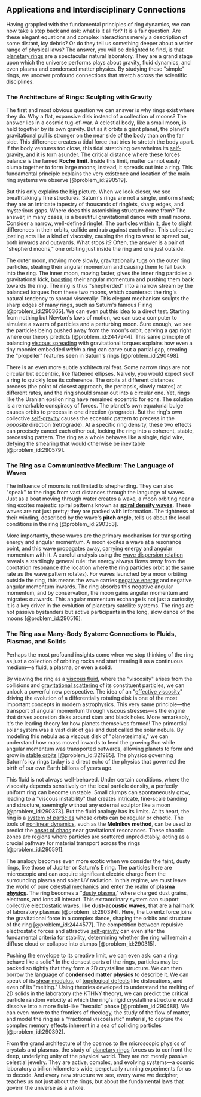 ## Applications and Interdisciplinary Connections

Having grappled with the fundamental principles of ring dynamics, we can now take a step back and ask: what is it all for? It is a fair question. Are these elegant equations and complex interactions merely a description of some distant, icy debris? Or do they tell us something deeper about a wider range of physical laws? The answer, you will be delighted to find, is that [planetary rings](@article_id:199090) are a spectacular natural laboratory. They are a grand stage upon which the universe performs plays about gravity, fluid dynamics, and even plasma and condensed matter physics. By studying these "simple" rings, we uncover profound connections that stretch across the scientific disciplines.

### The Architecture of Rings: Sculpting with Gravity

The first and most obvious question we can answer is why rings exist where they do. Why a flat, expansive disk instead of a collection of moons? The answer lies in a cosmic tug-of-war. A celestial body, like a small moon, is held together by its own gravity. But as it orbits a giant planet, the planet's gravitational pull is stronger on the near side of the body than on the far side. This difference creates a tidal force that tries to stretch the body apart. If the body ventures too close, this tidal stretching overwhelms its [self-gravity](@article_id:270521), and it is torn asunder. The critical distance where these forces balance is the famed **Roche limit**. Inside this limit, matter cannot easily clump together to form large moons; instead, it spreads out into a ring. This fundamental principle explains the very existence and location of the main ring systems we observe [@problem_id:290519].

But this only explains the big picture. When we look closer, we see breathtakingly fine structures. Saturn's rings are not a single, uniform sheet; they are an intricate tapestry of thousands of ringlets, sharp edges, and mysterious gaps. Where does this astonishing structure come from? The answer, in many cases, is a beautiful gravitational dance with small moons. Consider a narrow, well-defined ringlet. The particles within it, due to slight differences in their orbits, collide and rub against each other. This collective jostling acts like a kind of viscosity, causing the ring to want to spread out, both inwards and outwards. What stops it? Often, the answer is a pair of "shepherd moons," one orbiting just inside the ring and one just outside.

The outer moon, moving more slowly, gravitationally tugs on the outer ring particles, stealing their angular momentum and causing them to fall back into the ring. The inner moon, moving faster, gives the inner ring particles a gravitational kick, [boosting](@article_id:636208) their angular momentum and pushing them back towards the ring. The ring is thus "shepherded" into a narrow stream by the balanced torques from these two moons, which counteract the ring's natural tendency to spread viscerally. This elegant mechanism sculpts the sharp edges of many rings, such as Saturn's famous F ring [@problem_id:290365]. We can even put this idea to a direct test. Starting from nothing but Newton's laws of motion, we can use a computer to simulate a swarm of particles and a perturbing moon. Sure enough, we see the particles being pushed away from the moon's orbit, carving a gap right where our theory predicts [@problem_id:2447944]. This same principle of balancing [viscous spreading](@article_id:159109) with gravitational torques explains how even a tiny moonlet embedded *within* a ring can carve out a partial gap, creating the "propeller" features seen in Saturn's rings [@problem_id:290498].

There is an even more subtle architectural feat. Some narrow rings are not circular but eccentric, like flattened ellipses. Naively, you would expect such a ring to quickly lose its coherence. The orbits at different distances precess (the point of closest approach, the periapsis, slowly rotates) at different rates, and the ring should smear out into a circular one. Yet, rings like the Uranian epsilon ring have remained eccentric for eons. The solution is a remarkable conspiracy of forces. The planet's own equatorial bulge causes orbits to precess in one direction (prograde). But the ring's own collective [self-gravity](@article_id:270521) causes the eccentric pattern to precess in the *opposite* direction (retrograde). At a specific ring density, these two effects can precisely cancel each other out, locking the ring into a coherent, stable, precessing pattern. The ring as a whole behaves like a single, rigid wire, defying the smearing that would otherwise be inevitable [@problem_id:290579].

### The Ring as a Communicative Medium: The Language of Waves

The influence of moons is not limited to shepherding. They can also "speak" to the rings from vast distances through the language of waves. Just as a boat moving through water creates a wake, a moon orbiting near a ring excites majestic spiral patterns known as **[spiral density waves](@article_id:161052)**. These waves are not just pretty; they are packed with information. The tightness of their winding, described by the wave's **pitch angle**, tells us about the local conditions in the ring [@problem_id:290353].

More importantly, these waves are the primary mechanism for transporting energy and angular momentum. A moon excites a wave at a resonance point, and this wave propagates away, carrying energy and angular momentum with it. A careful analysis using the [wave dispersion relation](@article_id:269816) reveals a startlingly general rule: the energy always flows *away* from the corotation resonance (the location where the ring particles orbit at the same rate as the wave pattern rotates). For waves launched by a moon orbiting outside the ring, this means the wave carries [negative energy](@article_id:161048) and negative angular momentum inwards. The ring absorbs this negative angular momentum, and by conservation, the moon gains angular momentum and migrates outwards. This angular momentum exchange is not just a curiosity; it is a key driver in the evolution of planetary satellite systems. The rings are not passive bystanders but active participants in the long, slow dance of the moons [@problem_id:290516].

### The Ring as a Many-Body System: Connections to Fluids, Plasmas, and Solids

Perhaps the most profound insights come when we stop thinking of the ring as just a collection of orbiting rocks and start treating it as a continuous medium—a fluid, a plasma, or even a solid.

By viewing the ring as a [viscous fluid](@article_id:171498), where the "viscosity" arises from the collisions and [gravitational scattering](@article_id:183217) of its constituent particles, we can unlock a powerful new perspective. The idea of an "[effective viscosity](@article_id:203562)" driving the evolution of a differentially rotating disk is one of the most important concepts in modern astrophysics. This very same principle—the transport of angular momentum through viscous stresses—is the engine that drives accretion disks around stars and black holes. More remarkably, it's the leading theory for how planets themselves formed! The primordial solar system was a vast disk of gas and dust called the solar nebula. By modeling this nebula as a viscous disk of "planetesimals," we can understand how mass moved inwards to feed the growing Sun while angular momentum was transported outwards, allowing planets to form and grow in [stable orbits](@article_id:176585) [@problem_id:321985]. The physics governing Saturn's icy rings today is a direct echo of the physics that governed the birth of our own Earth billions of years ago.

This fluid is not always well-behaved. Under certain conditions, where the viscosity depends sensitively on the local particle density, a perfectly uniform ring can become unstable. Small clumps can spontaneously grow, leading to a "viscous instability" that creates intricate, fine-scale banding and structure, seemingly without any external sculptor like a moon [@problem_id:290373]. But the fluid analogy has its limits. At its heart, the ring is a [system of particles](@article_id:176314) whose orbits can be regular or chaotic. The tools of [nonlinear dynamics](@article_id:140350), such as the **Melnikov method**, can be used to predict the [onset of chaos](@article_id:172741) near gravitational resonances. These chaotic zones are regions where particles are scattered unpredictably, acting as a crucial pathway for material transport across the rings [@problem_id:290591].

The analogy becomes even more exotic when we consider the faint, dusty rings, like those of Jupiter or Saturn's E ring. The particles here are microscopic and can acquire significant electric charge from the surrounding plasma and solar UV radiation. In this regime, we must leave the world of pure [celestial mechanics](@article_id:146895) and enter the realm of **[plasma physics](@article_id:138657)**. The ring becomes a "[dusty plasma](@article_id:199384)," where charged dust grains, electrons, and ions all interact. This extraordinary system can support collective [electrostatic waves](@article_id:196057), like **dust-acoustic waves**, that are a hallmark of laboratory plasmas [@problem_id:290394]. Here, the Lorentz force joins the gravitational force in a complex dance, shaping the orbits and structure of the ring [@problem_id:2444577]. The competition between repulsive electrostatic forces and attractive [self-gravity](@article_id:270521) can even alter the fundamental criteria for stability, determining whether the ring will remain a diffuse cloud or collapse into clumps [@problem_id:290315].

Pushing the envelope to its creative limit, we can even ask: can a ring behave like a solid? In the densest parts of the rings, particles may be packed so tightly that they form a 2D crystalline structure. We can then borrow the language of **condensed matter physics** to describe it. We can speak of its [shear modulus](@article_id:166734), of [topological defects](@article_id:138293) like dislocations, and even of its "melting." Using theories developed to understand the melting of 2D solids in the laboratory (the KTHNY theory), we can predict the critical particle random velocity at which the ring's rigid crystalline structure would dissolve into a more fluid-like "hexatic" phase [@problem_id:290488]. We can even move to the frontiers of rheology, the study of the flow of matter, and model the ring as a "fractional viscoelastic" material, to capture the complex memory effects inherent in a sea of colliding particles [@problem_id:290392].

From the grand architecture of the cosmos to the microscopic physics of crystals and plasmas, the study of [planetary rings](@article_id:199090) forces us to confront the deep, underlying unity of the physical world. They are not merely passive celestial jewelry. They are active, complex, and evolving systems—a cosmic laboratory a billion kilometers wide, perpetually running experiments for us to decode. And every new structure we see, every wave we decipher, teaches us not just about the rings, but about the fundamental laws that govern the universe as a whole.